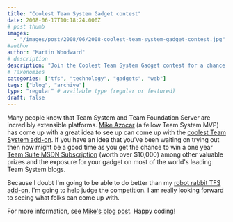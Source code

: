 ```yaml
---
title: "Coolest Team System Gadget contest"
date: 2008-06-17T10:18:24.000Z
# post thumb
images:
  - "/images/post/2008/06/2008-coolest-team-system-gadget-contest.jpg"
#author
author: "Martin Woodward"
# description
description: "Join the Coolest Team System Gadget contest for a chance to showcase your innovative ideas and win valuable prizes, including a year-long."
# Taxonomies
categories: ["tfs", "technology", "gadgets", "web"]
tags: ["blog", "archive"]
type: "regular" # available type (regular or featured)
draft: false
---
```

Many people know that Team System and Team Foundation Server are incredibly extensible platforms.  [Mike Azocar](http://www.michaelazocar.com/) (a fellow Team System MVP) has come up with a great idea to see up can come up with the [coolest Team System add-on](http://www.michaelazocar.com/blog/?p=485).  If you have an idea that you've been waiting on trying out then now might be a good time as you get the chance to win a one year [Team Suite MSDN Subscription](http://msdn.microsoft.com/en-gb/subscriptions/bb841434.aspx) (worth over $10,000) among other valuable prizes and the exposure for your gadget on most of the world's leading Team System blogs.  

Because I doubt I'm going to be able to do better than my [robot rabbit TFS add-on](http://www.woodwardweb.com/gadgets/000434.html), I'm going to help judge the competition.  I am really looking forward to seeing what folks can come up with.  

For more information, see [Mike's blog post](http://www.michaelazocar.com/blog/?p=485).  Happy coding!